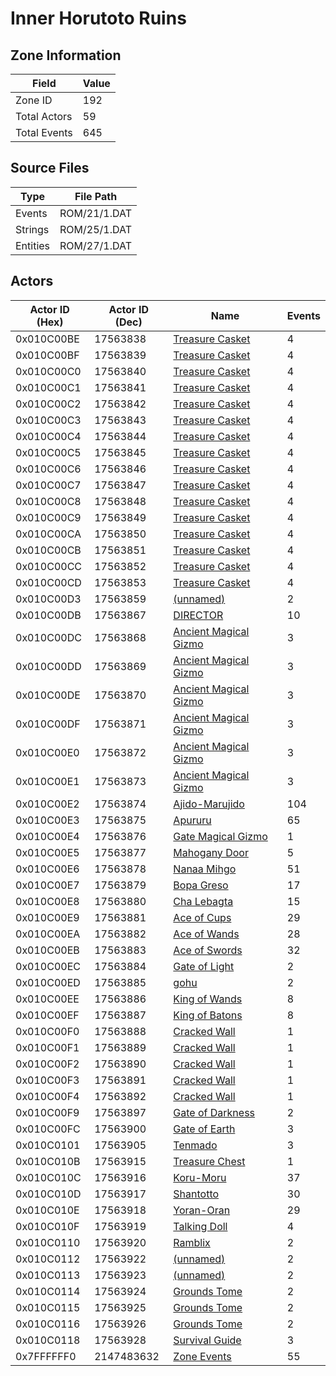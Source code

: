 # Inner Horutoto Ruins

## Zone Information

| Field        |   Value |
|--------------|---------|
| Zone ID      |     192 |
| Total Actors |      59 |
| Total Events |     645 |

## Source Files

| Type     | File Path    |
|----------|--------------|
| Events   | ROM/21/1.DAT |
| Strings  | ROM/25/1.DAT |
| Entities | ROM/27/1.DAT |

## Actors

| Actor ID (Hex)   |   Actor ID (Dec) | Name                                                                 |   Events |
|------------------|------------------|----------------------------------------------------------------------|----------|
| 0x010C00BE       |         17563838 | [Treasure Casket](./17563838%20-%20Treasure%20Casket/)               |        4 |
| 0x010C00BF       |         17563839 | [Treasure Casket](./17563839%20-%20Treasure%20Casket/)               |        4 |
| 0x010C00C0       |         17563840 | [Treasure Casket](./17563840%20-%20Treasure%20Casket/)               |        4 |
| 0x010C00C1       |         17563841 | [Treasure Casket](./17563841%20-%20Treasure%20Casket/)               |        4 |
| 0x010C00C2       |         17563842 | [Treasure Casket](./17563842%20-%20Treasure%20Casket/)               |        4 |
| 0x010C00C3       |         17563843 | [Treasure Casket](./17563843%20-%20Treasure%20Casket/)               |        4 |
| 0x010C00C4       |         17563844 | [Treasure Casket](./17563844%20-%20Treasure%20Casket/)               |        4 |
| 0x010C00C5       |         17563845 | [Treasure Casket](./17563845%20-%20Treasure%20Casket/)               |        4 |
| 0x010C00C6       |         17563846 | [Treasure Casket](./17563846%20-%20Treasure%20Casket/)               |        4 |
| 0x010C00C7       |         17563847 | [Treasure Casket](./17563847%20-%20Treasure%20Casket/)               |        4 |
| 0x010C00C8       |         17563848 | [Treasure Casket](./17563848%20-%20Treasure%20Casket/)               |        4 |
| 0x010C00C9       |         17563849 | [Treasure Casket](./17563849%20-%20Treasure%20Casket/)               |        4 |
| 0x010C00CA       |         17563850 | [Treasure Casket](./17563850%20-%20Treasure%20Casket/)               |        4 |
| 0x010C00CB       |         17563851 | [Treasure Casket](./17563851%20-%20Treasure%20Casket/)               |        4 |
| 0x010C00CC       |         17563852 | [Treasure Casket](./17563852%20-%20Treasure%20Casket/)               |        4 |
| 0x010C00CD       |         17563853 | [Treasure Casket](./17563853%20-%20Treasure%20Casket/)               |        4 |
| 0x010C00D3       |         17563859 | [(unnamed)](./17563859/)                                             |        2 |
| 0x010C00DB       |         17563867 | [DIRECTOR](./17563867%20-%20DIRECTOR/)                               |       10 |
| 0x010C00DC       |         17563868 | [Ancient Magical Gizmo](./17563868%20-%20Ancient%20Magical%20Gizmo/) |        3 |
| 0x010C00DD       |         17563869 | [Ancient Magical Gizmo](./17563869%20-%20Ancient%20Magical%20Gizmo/) |        3 |
| 0x010C00DE       |         17563870 | [Ancient Magical Gizmo](./17563870%20-%20Ancient%20Magical%20Gizmo/) |        3 |
| 0x010C00DF       |         17563871 | [Ancient Magical Gizmo](./17563871%20-%20Ancient%20Magical%20Gizmo/) |        3 |
| 0x010C00E0       |         17563872 | [Ancient Magical Gizmo](./17563872%20-%20Ancient%20Magical%20Gizmo/) |        3 |
| 0x010C00E1       |         17563873 | [Ancient Magical Gizmo](./17563873%20-%20Ancient%20Magical%20Gizmo/) |        3 |
| 0x010C00E2       |         17563874 | [Ajido-Marujido](./17563874%20-%20Ajido-Marujido/)                   |      104 |
| 0x010C00E3       |         17563875 | [Apururu](./17563875%20-%20Apururu/)                                 |       65 |
| 0x010C00E4       |         17563876 | [Gate Magical Gizmo](./17563876%20-%20Gate%20Magical%20Gizmo/)       |        1 |
| 0x010C00E5       |         17563877 | [Mahogany Door](./17563877%20-%20Mahogany%20Door/)                   |        5 |
| 0x010C00E6       |         17563878 | [Nanaa Mihgo](./17563878%20-%20Nanaa%20Mihgo/)                       |       51 |
| 0x010C00E7       |         17563879 | [Bopa Greso](./17563879%20-%20Bopa%20Greso/)                         |       17 |
| 0x010C00E8       |         17563880 | [Cha Lebagta](./17563880%20-%20Cha%20Lebagta/)                       |       15 |
| 0x010C00E9       |         17563881 | [Ace of Cups](./17563881%20-%20Ace%20of%20Cups/)                     |       29 |
| 0x010C00EA       |         17563882 | [Ace of Wands](./17563882%20-%20Ace%20of%20Wands/)                   |       28 |
| 0x010C00EB       |         17563883 | [Ace of Swords](./17563883%20-%20Ace%20of%20Swords/)                 |       32 |
| 0x010C00EC       |         17563884 | [Gate of Light](./17563884%20-%20Gate%20of%20Light/)                 |        2 |
| 0x010C00ED       |         17563885 | [gohu](./17563885%20-%20gohu/)                                       |        2 |
| 0x010C00EE       |         17563886 | [King of Wands](./17563886%20-%20King%20of%20Wands/)                 |        8 |
| 0x010C00EF       |         17563887 | [King of Batons](./17563887%20-%20King%20of%20Batons/)               |        8 |
| 0x010C00F0       |         17563888 | [Cracked Wall](./17563888%20-%20Cracked%20Wall/)                     |        1 |
| 0x010C00F1       |         17563889 | [Cracked Wall](./17563889%20-%20Cracked%20Wall/)                     |        1 |
| 0x010C00F2       |         17563890 | [Cracked Wall](./17563890%20-%20Cracked%20Wall/)                     |        1 |
| 0x010C00F3       |         17563891 | [Cracked Wall](./17563891%20-%20Cracked%20Wall/)                     |        1 |
| 0x010C00F4       |         17563892 | [Cracked Wall](./17563892%20-%20Cracked%20Wall/)                     |        1 |
| 0x010C00F9       |         17563897 | [Gate of Darkness](./17563897%20-%20Gate%20of%20Darkness/)           |        2 |
| 0x010C00FC       |         17563900 | [Gate of Earth](./17563900%20-%20Gate%20of%20Earth/)                 |        3 |
| 0x010C0101       |         17563905 | [Tenmado](./17563905%20-%20Tenmado/)                                 |        3 |
| 0x010C010B       |         17563915 | [Treasure Chest](./17563915%20-%20Treasure%20Chest/)                 |        1 |
| 0x010C010C       |         17563916 | [Koru-Moru](./17563916%20-%20Koru-Moru/)                             |       37 |
| 0x010C010D       |         17563917 | [Shantotto](./17563917%20-%20Shantotto/)                             |       30 |
| 0x010C010E       |         17563918 | [Yoran-Oran](./17563918%20-%20Yoran-Oran/)                           |       29 |
| 0x010C010F       |         17563919 | [Talking Doll](./17563919%20-%20Talking%20Doll/)                     |        4 |
| 0x010C0110       |         17563920 | [Ramblix](./17563920%20-%20Ramblix/)                                 |        2 |
| 0x010C0112       |         17563922 | [(unnamed)](./17563922/)                                             |        2 |
| 0x010C0113       |         17563923 | [(unnamed)](./17563923/)                                             |        2 |
| 0x010C0114       |         17563924 | [Grounds Tome](./17563924%20-%20Grounds%20Tome/)                     |        2 |
| 0x010C0115       |         17563925 | [Grounds Tome](./17563925%20-%20Grounds%20Tome/)                     |        2 |
| 0x010C0116       |         17563926 | [Grounds Tome](./17563926%20-%20Grounds%20Tome/)                     |        2 |
| 0x010C0118       |         17563928 | [Survival Guide](./17563928%20-%20Survival%20Guide/)                 |        3 |
| 0x7FFFFFF0       |       2147483632 | [Zone Events](./Zone%20Events/)                                      |       55 |
